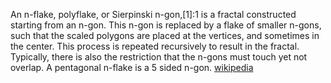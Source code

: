An n-flake, polyflake, or Sierpinski n-gon,[1]:1 is a fractal constructed starting from an n-gon. This n-gon is replaced by a flake of smaller n-gons, such that the scaled polygons are placed at the vertices, and sometimes in the center. This process is repeated recursively to result in the fractal. Typically, there is also the restriction that the n-gons must touch yet not overlap.
A pentagonal n-flake is a 5 sided n-gon.
[wikipedia](https://en.wikipedia.org/wiki/N-flake#:~:text=The%20most%20common%20variety%20of,be%20extended%20to%20any%20polygon.)
